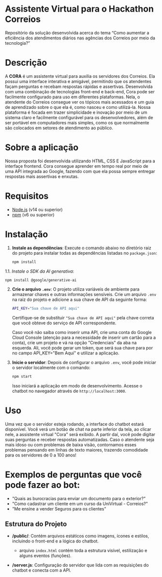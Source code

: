 # Assistente Virtual para o Hackathon Correios

Repositório da solução desenvolvida acerca do tema “Como aumentar a eficiência dos atendimentos diários nas agências dos Correios por meio da tecnologia?”

# Descrição

A **CORA** é um assistente virtual para auxilia os servidores dos Correios. Ela possui uma interface interativa e amigável, permitindo que os atendentes façam perguntas e recebam respostas rápidas e assertivas. Desenvolvida com uma combinação de tecnologias front-end e back-end, Cora pode ser facilmente configurado para uso em diferentes plataformas. Nela, o atendente do Correios consegue ver os tópicos mais acessados e um guia de aprendizado sobre o que ela é, como nasceu e como utilizá-la.
Nossa plataforma é focada em trazer simplicidade e inovação por meio de um sistema claro e facilmente configurável para os desenvolvedores, além de ser portável em computadores mais simples, como os que normalmente são colocados em setores de atendimento ao público.

# Sobre a aplicação

Nossa proposta foi desenvolvida utilizando HTML, CSS E JavaScript para a interfaçe frontend. Cora consegue aprender em tempo real por meio de uma API integrada ao Google, fazendo com que ela possa sempre entregar respostas mais assertivas e enxutas.

# Requisitos

- [Node.js](https://nodejs.org/) (v14 ou superior)
- [npm](https://www.npmjs.com/) (v6 ou superior)

# Instalação

1. **Instale as dependências**:
   Execute o comando abaixo no diretório raiz do projeto para instalar todas as dependências listadas no `package.json`:

   ```bash
   npm install
   ```

1.1. _Instale o SDK da AI generativa_:

```bash
npm install @google/generative-ai
```

2. **Crie o arquivo `.env`**:
   O projeto utiliza variáveis de ambiente para armazenar chaves e outras informações sensíveis. Crie um arquivo `.env` na raiz do projeto e adicione a sua chave de API da seguinte forma:

   ```bash
   API_KEY="Sua chave de API aqui"
   ```

   Certifique-se de substituir `"Sua chave de API aqui"` pela chave correta que você obteve do serviço de API correspondente.

   Caso você não saiba como inserir uma API, crie uma conta do Google Cloud Console (atenção para a necessidade de inserir um cartão para a conta), crie um projeto e vá na opção "Credenciais" da aba na esquerda. Ali, você pode gerar um token, que será sua chave para por no campo API_KEY="Bem Aqui" e utilizar a aplicação.

3. **Inicie o servidor**:
   Depois de configurar o arquivo `.env`, você pode iniciar o servidor localmente com o comando:
   ```bash
   npm start
   ```
   Isso iniciará a aplicação em modo de desenvolvimento. Acesse o chatbot no navegador através de `http://localhost:3000`.

# Uso

Uma vez que o servidor esteja rodando, a interface do chatbot estará disponível. Você verá um botão de chat na parte inferior da tela, ao clicar nele, a assistente virtual "Cora" será exibido. A partir daí, você pode digitar suas perguntas e receber respostas automatizadas.
Caso o atendente seja mais idoso ou com problemas de baixa visão, contornamos esses problemas pensando em linhas de texto maiores, trazendo comodidade para os servidores de 0 a 100 anos!

# Exemplos de perguntas que você pode fazer ao bot:

- "Quais as burocracias para enviar um documento para o exterior?"
- "Como cadastrar um cliente em um curso da UniVirtual - Correios?"
- "Me ensine a vender Seguros para os clientes"

## Estrutura do Projeto

- **/public/**: Contém arquivos estáticos como imagens, ícones e estilos, incluindo o front-end e a lógica do chatbot.

  - arquivo `index.html` contém toda a estrutura visível, estilização e alguns eventos (funções).

- **/server.js**: Configuração do servidor que lida com as requisições do chatbot e conecta com a API.
